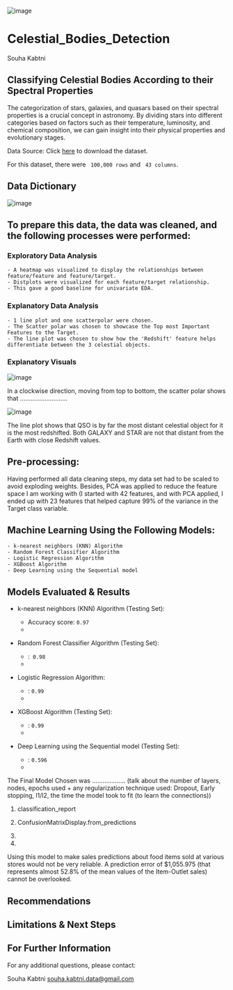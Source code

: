 ![image](https://github.com/Souha-Kabtni/Celestial_Bodies_Detection/assets/133057039/7d0e9e30-8584-4bb6-b65c-a803b34c48f3)


# Celestial_Bodies_Detection

Souha Kabtni

## Classifying Celestial Bodies According to their Spectral Properties

The categorization of stars, galaxies, and quasars based on their spectral properties is a crucial concept in astronomy. By dividing stars into different categories based on factors such as their temperature, luminosity, and chemical composition, we can gain insight into their physical properties and evolutionary stages.


Data Source:
Click [here](https://docs.google.com/spreadsheets/d/1r0O_8CsKY4KMKlf2aHoOIxbXElmb_fVxeNreNhfS8ms/edit#gid=2032989002) to download the dataset.

For this dataset, there were ``` 100,000 rows```  and ``` 43 columns```.

## Data Dictionary

![image](https://github.com/Souha-Kabtni/Celestial_Bodies_Detection/assets/133057039/a24499b6-73c8-4804-968f-c3823eb9f85b)


## To prepare this data, the data was cleaned, and the following processes were performed:

### Exploratory Data Analysis

    - A heatmap was visualized to display the relationships between feature/feature and feature/target. 
    - Distplots were visualized for each feature/target relationship. 
    - This gave a good baseline for univariate EDA.

### Explanatory Data Analysis

    - 1 line plot and one scatterpolar were chosen.
    - The Scatter polar was chosen to showcase the Top most Important Features to the Target. 
    - The line plot was chosen to show how the 'Redshift' feature helps differentiate between the 3 celestial objects. 

### Explanatory Visuals

![image](https://github.com/Souha-Kabtni/Celestial_Bodies_Detection/assets/133057039/8be7ede0-d659-4114-a919-c2572ec9a01c)

In a clockwise direction, moving from top to bottom, the scatter polar shows that ...........................

![image](https://github.com/Souha-Kabtni/Celestial_Bodies_Detection/assets/133057039/f7aee84c-39b4-426a-9ecc-97d1019d4268)

The line plot shows that QSO is by far the most distant celestial object for it is the most redshifted. Both GALAXY and STAR are not that distant from the Earth with close Redshift values.

## Pre-processing:

Having performed all data cleaning steps, my data set had to be scaled to avoid exploding weights. Besides, PCA was applied to reduce the feature space I am working with (I started with 42 features, and with PCA applied, I ended up with 23 features that helped capture 99% of the variance in the Target class variable. 

## Machine Learning Using the Following Models:

    - k-nearest neighbors (KNN) Algorithm
    - Random Forest Classifier Algorithm
    - Logistic Regression Algorithm
    - XGBoost Algorithm
    - Deep Learning using the Sequential model


## Models Evaluated & Results

+ k-nearest neighbors (KNN) Algorithm (Testing Set):
  
    + Accuracy score: ``` 0.97 ``` 
    + 
 
+ Random Forest Classifier Algorithm (Testing Set):

    + :```  0.98 ``` 
    + 

+ Logistic Regression Algorithm:

    + : ``` 0.99 ``` 
    + 

+ XGBoost Algorithm (Testing Set):

    + : ``` 0.99 ``` 
    + 

+ Deep Learning using the Sequential model (Testing Set):

    + : ``` 0.596 ``` 
    + 


The Final Model Chosen was ................... (talk about the number of layers, nodes, epochs used + any regularization technique used: Dropout, Early stopping, l1/l2, the time the model took to fit (to learn the connections))

1. classification_report

2. ConfusionMatrixDisplay.from_predictions

3. 

4.

Using this model to make sales predictions about food items sold at various stores would not be very reliable. A prediction error of  $1,055.975 (that represents almost 52.8% of the mean values of the Item-Outlet sales) cannot be overlooked.


## Recommendations



## Limitations & Next Steps



## For Further Information
For any additional questions, please contact:

Souha Kabtni
souha.kabtni.data@gmail.com


